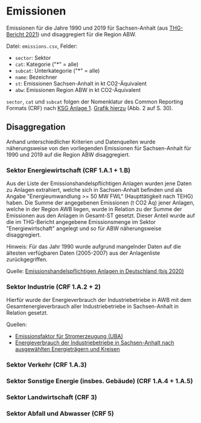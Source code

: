 # Emissionen

Emissionen für die Jahre 1990 und 2019 für Sachsen-Anhalt (aus
[THG-Bericht 2021](https://lau.sachsen-anhalt.de/fileadmin/Bibliothek/Politik_und_Verwaltung/MLU/LAU/Wir_ueber_uns/Publikationen/Fachberichte/Dateien/221014_THG-Bericht.pdf))
und disaggregiert für die Region ABW.

Datei: `emissions.csv`, Felder:
- `sector`: Sektor
- `cat`: Kategorie ("*" = alle)
- `subcat`: Unterkategorie ("*" = alle)
- `name`: Bezeichner
- `st`: Emissionen Sachsen-Anhalt in kt CO2-Äquivalent
- `abw`: Emissionen Region ABW in kt CO2-Äquivalent

`sector`, `cat` und `subcat` folgen der Nomenklatur des Common Reporting Formats
(CRF) nach [KSG Anlage 1](https://www.gesetze-im-internet.de/ksg/anlage_1.html).
[Grafik hierzu](https://expertenrat-klima.de/content/uploads/2023/05/ERK2023_Pruefbericht-Emissionsdaten-des-Jahres-2022.pdf)
(Abb. 2 auf S. 30).

## Disaggregation

Anhand unterschiedlicher Kriterien und Datenquellen wurde näherungsweise von den vorliegenden Emissionen für Sachsen-Anhalt für 1990 und 2019 auf die Region ABW disaggregiert.

### Sektor Energiewirtschaft (CRF 1.A.1 + 1.B)
Aus der Liste der Emissionshandelspflichtigen Anlagen wurden jene Daten zu Anlagen extrahiert, welche sich in Sachsen-Anhalt befinden und als Angabe "Energieumwandlung >= 50 MW FWL" (Haupttätigkeit nach TEHG) haben.
Die Summe der angegebenen Emissionen (t CO2 Äq) jener Anlagen, welche in der Region AWB liegen, wurde in Relation zu der Summe der Emissionen aus den Anlagen in Gesamt-ST gesetzt. Dieser Anteil wurde auf die im THG-Bericht angegebene Emissionsmenge im Sektor "Energiewirtschaft" angelegt und so für ABW näherungsweise disaggregiert.

Hinweis: Für das Jahr 1990 wurde aufgrund mangelnder Daten auf die ältesten verfügbaren Daten (2005-2007) aus der Anlagenliste zurückgegriffen.

Quelle: [Emissionshandelspflichtigen Anlagen in Deutschland (bis 2020)](https://www.dehst.de/SharedDocs/downloads/DE/anlagenlisten/2020.pdf?__blob=publicationFile&v=3)

### Sektor Industrie (CRF 1.A.2 + 2)
Hierfür wurde der Energieverbrauch der Industriebetriebe in AWB mit dem Gesamtenergieverbrauch aller Industriebetriebe in Sachsen-Anhalt in Relation gesetzt.

Quellen:
- [Emissionsfaktor für Stromerzeugung (UBA)](https://www.umweltbundesamt.de/sites/default/files/medien/479/bilder/dateien/entwicklung_der_spezifischen_emissionen_des_deutschen_strommix_1990-2020_und_erste_schaetzungen_2021.pdf)
- [Energieverbrauch der Industriebetriebe in Sachsen-Anhalt nach ausgewählten Energieträgern und Kreisen](https://statistik.sachsen-anhalt.de/fileadmin/Bibliothek/Landesaemter/StaLa/startseite/Themen/Energie/Tabellen/Energieverwendung/Energieverbrauch_nach_Kreisen_ab_dem_Jahr_2010.xlsx)
### Sektor Verkehr (CRF 1.A.3)

### Sektor Sonstige Energie (insbes. Gebäude) (CRF 1.A.4 + 1.A.5)

### Sektor Landwirtschaft (CRF 3)

### Sektor Abfall und Abwasser (CRF 5)
